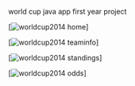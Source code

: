 world cup java app
first year project

[![worldcup2014 home](https://raw.githubusercontent.com/nathanryan/answerquest/master/screenshots/home.PNG)]

[![worldcup2014 teaminfo](https://raw.githubusercontent.com/nathanryan/answerquest/master/screenshots/teaminfo.PNG)]

[![worldcup2014 standings](https://raw.githubusercontent.com/nathanryan/answerquest/master/screenshots/standings.PNG)]

[![worldcup2014 odds](https://raw.githubusercontent.com/nathanryan/answerquest/master/screenshots/odds.PNG)]


